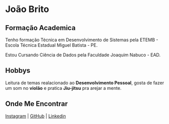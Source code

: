 

# João Brito

## Formação Academica
Tenho formação Técnica em Desenvolvimento de Sistemas pela ETEMB - Escola Técnica Estadual Miguel Batista - PE.

Estou Cursando Ciência de Dados pela Faculdade Joaquim Nabuco - EAD.

## Hobbys
Leitura de temas realacionado ao **Desenvolvimento Pessoal**, gosta de fazer um som no **violão** e pratica  **Jiu-jitsu** pra arejar a mente.

## Onde Me Encontrar
[Instagram](https://www.instagram.com/joaobritoficial/) |
[GitHub](https://github.com/tocattabrito) |
[Linkedin](https://www.linkedin.com/in/jo%C3%A3o-brito-4648b4127/)  







